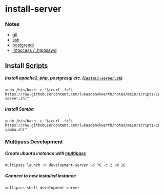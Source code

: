 # install-server

### Notes

- [git](https://github.com/lukasdanckwerth/notes/blob/main/markdown/git.md)
- [ssh](https://github.com/lukasdanckwerth/notes/blob/main/markdown/ssh.md)
- [postgresql](https://github.com/lukasdanckwerth/notes/blob/main/markdown/postgresql.md)
- [.htaccess / .htpasswd](https://github.com/lukasdanckwerth/notes/blob/main/markdown/htaccess-htpasswd.md)

## Install [Scripts](https://github.com/lukasdanckwerth/notes/blob/main/scripts)

##### Install apache2, php, postgresql etc. ([`install-server.sh`](https://github.com/lukasdanckwerth/notes/blob/main/scripts/install-server.sh))

```shell
sudo /bin/bash -c "$(curl -fsSL https://raw.githubusercontent.com/lukasdanckwerth/notes/main/scripts/install-server.sh)"
```

##### Install Samba

```shell
sudo /bin/bash -c "$(curl -fsSL https://raw.githubusercontent.com/lukasdanckwerth/notes/main/scripts/install-samba.sh)"
```

### Multipass Development

##### Create ubuntu instance with [multipass](https://multipass.run)

```shell
multipass launch -n development-server -d 7G -c 2 -m 2G
```

##### Connect to new installed instance

```shell
multipass shell development-server
```
